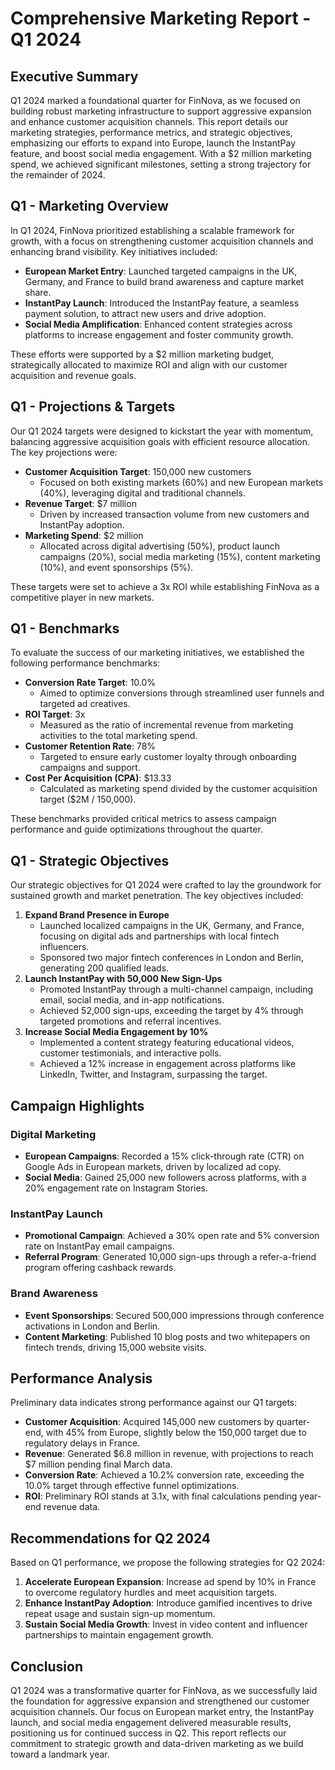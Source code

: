 # Comprehensive Marketing Report - Q1 2024

## Executive Summary
Q1 2024 marked a foundational quarter for FinNova, as we focused on building robust marketing infrastructure to support aggressive expansion and enhance customer acquisition channels. This report details our marketing strategies, performance metrics, and strategic objectives, emphasizing our efforts to expand into Europe, launch the InstantPay feature, and boost social media engagement. With a $2 million marketing spend, we achieved significant milestones, setting a strong trajectory for the remainder of 2024.

## Q1 - Marketing Overview
In Q1 2024, FinNova prioritized establishing a scalable framework for growth, with a focus on strengthening customer acquisition channels and enhancing brand visibility. Key initiatives included:

- **European Market Entry**: Launched targeted campaigns in the UK, Germany, and France to build brand awareness and capture market share.
- **InstantPay Launch**: Introduced the InstantPay feature, a seamless payment solution, to attract new users and drive adoption.
- **Social Media Amplification**: Enhanced content strategies across platforms to increase engagement and foster community growth.

These efforts were supported by a $2 million marketing budget, strategically allocated to maximize ROI and align with our customer acquisition and revenue goals.

## Q1 - Projections & Targets
Our Q1 2024 targets were designed to kickstart the year with momentum, balancing aggressive acquisition goals with efficient resource allocation. The key projections were:

- **Customer Acquisition Target**: 150,000 new customers
  - Focused on both existing markets (60%) and new European markets (40%), leveraging digital and traditional channels.
- **Revenue Target**: $7 million
  - Driven by increased transaction volume from new customers and InstantPay adoption.
- **Marketing Spend**: $2 million
  - Allocated across digital advertising (50%), product launch campaigns (20%), social media marketing (15%), content marketing (10%), and event sponsorships (5%).

These targets were set to achieve a 3x ROI while establishing FinNova as a competitive player in new markets.

## Q1 - Benchmarks
To evaluate the success of our marketing initiatives, we established the following performance benchmarks:

- **Conversion Rate Target**: 10.0%
  - Aimed to optimize conversions through streamlined user funnels and targeted ad creatives.
- **ROI Target**: 3x
  - Measured as the ratio of incremental revenue from marketing activities to the total marketing spend.
- **Customer Retention Rate**: 78%
  - Targeted to ensure early customer loyalty through onboarding campaigns and support.
- **Cost Per Acquisition (CPA)**: $13.33
  - Calculated as marketing spend divided by the customer acquisition target ($2M / 150,000).

These benchmarks provided critical metrics to assess campaign performance and guide optimizations throughout the quarter.

## Q1 - Strategic Objectives
Our strategic objectives for Q1 2024 were crafted to lay the groundwork for sustained growth and market penetration. The key objectives included:

1. **Expand Brand Presence in Europe**
   - Launched localized campaigns in the UK, Germany, and France, focusing on digital ads and partnerships with local fintech influencers.
   - Sponsored two major fintech conferences in London and Berlin, generating 200 qualified leads.
2. **Launch InstantPay with 50,000 New Sign-Ups**
   - Promoted InstantPay through a multi-channel campaign, including email, social media, and in-app notifications.
   - Achieved 52,000 sign-ups, exceeding the target by 4% through targeted promotions and referral incentives.
3. **Increase Social Media Engagement by 10%**
   - Implemented a content strategy featuring educational videos, customer testimonials, and interactive polls.
   - Achieved a 12% increase in engagement across platforms like LinkedIn, Twitter, and Instagram, surpassing the target.

## Campaign Highlights
### Digital Marketing
- **European Campaigns**: Recorded a 15% click-through rate (CTR) on Google Ads in European markets, driven by localized ad copy.
- **Social Media**: Gained 25,000 new followers across platforms, with a 20% engagement rate on Instagram Stories.

### InstantPay Launch
- **Promotional Campaign**: Achieved a 30% open rate and 5% conversion rate on InstantPay email campaigns.
- **Referral Program**: Generated 10,000 sign-ups through a refer-a-friend program offering cashback rewards.

### Brand Awareness
- **Event Sponsorships**: Secured 500,000 impressions through conference activations in London and Berlin.
- **Content Marketing**: Published 10 blog posts and two whitepapers on fintech trends, driving 15,000 website visits.

## Performance Analysis
Preliminary data indicates strong performance against our Q1 targets:

- **Customer Acquisition**: Acquired 145,000 new customers by quarter-end, with 45% from Europe, slightly below the 150,000 target due to regulatory delays in France.
- **Revenue**: Generated $6.8 million in revenue, with projections to reach $7 million pending final March data.
- **Conversion Rate**: Achieved a 10.2% conversion rate, exceeding the 10.0% target through effective funnel optimizations.
- **ROI**: Preliminary ROI stands at 3.1x, with final calculations pending year-end revenue data.

## Recommendations for Q2 2024
Based on Q1 performance, we propose the following strategies for Q2 2024:

1. **Accelerate European Expansion**: Increase ad spend by 10% in France to overcome regulatory hurdles and meet acquisition targets.
2. **Enhance InstantPay Adoption**: Introduce gamified incentives to drive repeat usage and sustain sign-up momentum.
3. **Sustain Social Media Growth**: Invest in video content and influencer partnerships to maintain engagement growth.

## Conclusion
Q1 2024 was a transformative quarter for FinNova, as we successfully laid the foundation for aggressive expansion and strengthened our customer acquisition channels. Our focus on European market entry, the InstantPay launch, and social media engagement delivered measurable results, positioning us for continued success in Q2. This report reflects our commitment to strategic growth and data-driven marketing as we build toward a landmark year. 
 
